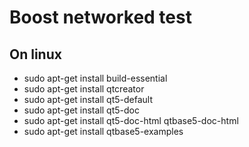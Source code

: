 # Boost networked test

## On linux
- sudo apt-get install build-essential
- sudo apt-get install qtcreator
- sudo apt-get install qt5-default
- sudo apt-get install qt5-doc
- sudo apt-get install qt5-doc-html qtbase5-doc-html
- sudo apt-get install qtbase5-examples
